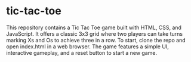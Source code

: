 # tic-tac-toe
This repository contains a Tic Tac Toe game built with HTML, CSS, and JavaScript. It offers a classic 3x3 grid where two players can take turns marking Xs and Os to achieve three in a row. To start, clone the repo and open index.html in a web browser. The game features a simple UI, interactive gameplay, and a reset button to start a new game.
